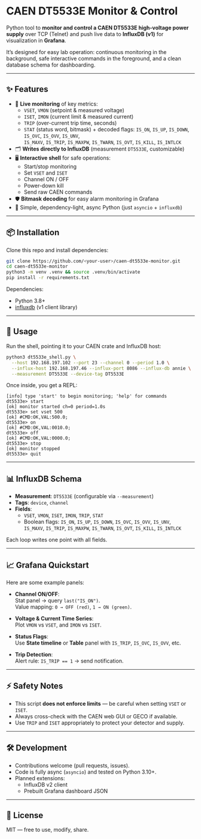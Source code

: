 # CAEN DT5533E Monitor & Control  

Python tool to **monitor and control a CAEN DT5533E high-voltage power supply** over TCP (Telnet) and push live data to **InfluxDB (v1)** for visualization in **Grafana**.  

It’s designed for easy lab operation: continuous monitoring in the background, safe interactive commands in the foreground, and a clean database schema for dashboarding.

---

## ✨ Features
- 📡 **Live monitoring** of key metrics:
  - `VSET`, `VMON` (setpoint & measured voltage)  
  - `ISET`, `IMON` (current limit & measured current)  
  - `TRIP` (over-current trip time, seconds)  
  - `STAT` (status word, bitmask) + decoded flags:
    `IS_ON`, `IS_UP`, `IS_DOWN`, `IS_OVC`, `IS_OVV`, `IS_UNV`,  
    `IS_MAXV`, `IS_TRIP`, `IS_MAXPW`, `IS_TWARN`, `IS_OVT`, `IS_KILL`, `IS_INTLCK`
- 🗂 **Writes directly to InfluxDB** (measurement `DT5533E`, customizable)
- 🖥 **Interactive shell** for safe operations:
  - Start/stop monitoring
  - Set `VSET` and `ISET`
  - Channel ON / OFF
  - Power-down kill
  - Send raw CAEN commands
- 🛡 **Bitmask decoding** for easy alarm monitoring in Grafana
- 🧰 Simple, dependency-light, async Python (just `asyncio` + `influxdb`)

---

## 📦 Installation
Clone this repo and install dependencies:
```bash
git clone https://github.com/<your-user>/caen-dt5533e-monitor.git
cd caen-dt5533e-monitor
python3 -m venv .venv && source .venv/bin/activate
pip install -r requirements.txt
```

Dependencies:
- Python 3.8+
- [influxdb](https://pypi.org/project/influxdb/) (v1 client library)

---

## 🚀 Usage
Run the shell, pointing it to your CAEN crate and InfluxDB host:

```bash
python3 dt5533e_shell.py \
  --host 192.168.197.102 --port 23 --channel 0 --period 1.0 \
  --influx-host 192.168.197.46 --influx-port 8086 --influx-db annie \
  --measurement DT5533E --device-tag DT5533E
```

Once inside, you get a REPL:

```
[info] type 'start' to begin monitoring; 'help' for commands
dt5533e> start
[ok] monitor started ch=0 period=1.0s
dt5533e> set vset 500
[ok] #CMD:OK,VAL:500.0;
dt5533e> on
[ok] #CMD:OK,VAL:0010.0;
dt5533e> off
[ok] #CMD:OK,VAL:0000.0;
dt5533e> stop
[ok] monitor stopped
dt5533e> quit
```

---

## 📊 InfluxDB Schema
- **Measurement**: `DT5533E` (configurable via `--measurement`)
- **Tags**: `device`, `channel`
- **Fields**:
  - `VSET`, `VMON`, `ISET`, `IMON`, `TRIP`, `STAT`  
  - Boolean flags: `IS_ON`, `IS_UP`, `IS_DOWN`, `IS_OVC`, `IS_OVV`, `IS_UNV`,  
    `IS_MAXV`, `IS_TRIP`, `IS_MAXPW`, `IS_TWARN`, `IS_OVT`, `IS_KILL`, `IS_INTLCK`

Each loop writes one point with all fields.

---

## 📈 Grafana Quickstart

Here are some example panels:

- **Channel ON/OFF**:  
  Stat panel → query `last("IS_ON")`.  
  Value mapping: `0 → OFF (red)`, `1 → ON (green)`.

- **Voltage & Current Time Series**:  
  Plot `VMON` vs `VSET`, and `IMON` vs `ISET`.

- **Status Flags**:  
  Use **State timeline** or **Table** panel with `IS_TRIP`, `IS_OVC`, `IS_OVV`, etc.  

- **Trip Detection**:  
  Alert rule: `IS_TRIP == 1` → send notification.

---

## ⚡ Safety Notes
- This script **does not enforce limits** — be careful when setting `VSET` or `ISET`.  
- Always cross-check with the CAEN web GUI or GECO if available.  
- Use `TRIP` and `ISET` appropriately to protect your detector and supply.

---

## 🛠 Development
- Contributions welcome (pull requests, issues).
- Code is fully async (`asyncio`) and tested on Python 3.10+.
- Planned extensions:
  - InfluxDB v2 client
  - Prebuilt Grafana dashboard JSON

---

## 📜 License
MIT — free to use, modify, share.
